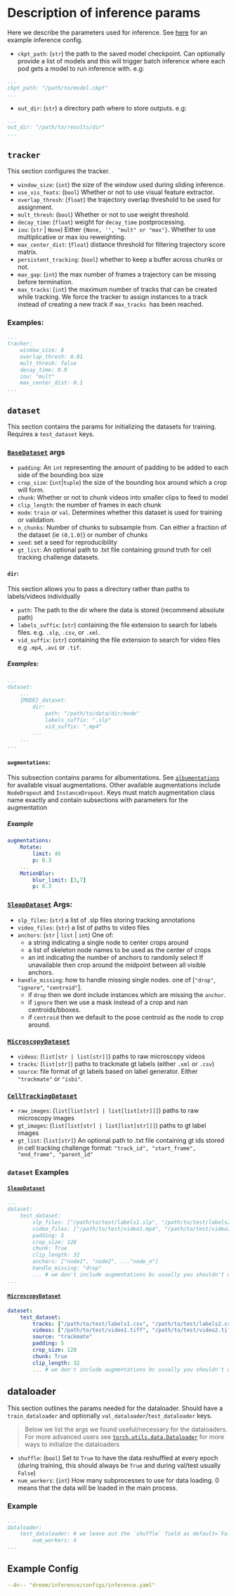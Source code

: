# Description of inference params

Here we describe the parameters used for inference. See [here](./inference.md#example-config) for an example inference config.

* `ckpt_path`: (`str`) the path to the saved model checkpoint. Can optionally provide a list of models and this will trigger batch inference where each pod gets a model to run inference with.
e.g:
```YAML
...
ckpt_path: "/path/to/model.ckpt"
...
```
* `out_dir`: (`str`) a directory path where to store outputs.
e.g:
```YAML
...
out_dir: "/path/to/results/dir"
...
```
## `tracker`

This section configures the tracker.

* `window_size`: (`int`) the size of the window used during sliding inference.
* `use_vis_feats`: (`bool`) Whether or not to use visual feature extractor.
* `overlap_thresh`: (`float`) the trajectory overlap threshold to be used for assignment.
* `mult_thresh`: (`bool`) Whether or not to use weight threshold.
* `decay_time`: (`float`) weight for `decay_time` postprocessing.
* `iou`: (`str` | `None`) Either `{None, '', "mult" or "max"}`. Whether to use multiplicative or max iou reweighting.
* `max_center_dist`: (`float`) distance threshold for filtering trajectory score matrix.
* `persistent_tracking`: (`bool`) whether to keep a buffer across chunks or not.
* `max_gap`: (`int`) the max number of frames a trajectory can be missing before termination.
* `max_tracks`: (`int`) the maximum number of tracks that can be created while tracking.
    We force the tracker to assign instances to a track instead of creating a new track if `max_tracks `has been reached.

### Examples:
```YAML
...
tracker:
    window_size: 8
    overlap_thresh: 0.01
    mult_thresh: false
    decay_time: 0.9
    iou: "mult"
    max_center_dist: 0.1
...
```

## `dataset`
This section contains the params for initializing the datasets for training. Requires a `test_dataset` keys. 

### [`BaseDataset`](../reference/dreem/datasets/base_dataset.md) args

* `padding`: An `int` representing the amount of padding to be added to each side of the bounding box size
* `crop_size`: (`int`|`tuple`) the size of the bounding box around which a crop will form.
* `chunk`: Whether or not to chunk videos into smaller clips to feed to model
* `clip_length`: the number of frames in each chunk
* `mode`: `train` or `val`. Determines whether this dataset is used for training or validation.
* `n_chunks`: Number of chunks to subsample from. Can either a fraction of the dataset (ie `(0,1.0]`) or number of chunks
* `seed`: set a seed for reproducibility
* `gt_list`: An optional path to .txt file containing ground truth for cell tracking challenge datasets.

#### `dir`:
This section allows you to pass a directory rather than paths to labels/videos individually

* `path`: The path to the dir where the data is stored (recommend absolute path)
* `labels_suffix`: (`str`) containing the file extension to search for labels files. e.g. `.slp`, `.csv`, or `.xml`.
* `vid_suffix`: (`str`) containing the file extension to search for video files e.g `.mp4`, `.avi` or `.tif`.
##### Examples:
```YAML
...
dataset:
    ...
    {MODE}_dataset:
        dir:
            path: "/path/to/data/dir/mode"
            labels_suffix: ".slp"
            vid_suffix: ".mp4"
        ...
    ...
...
```
#### `augmentations`:

This subsection contains params for albumentations. See [`albumentations`](https://albumentations.ai) for available visual augmentations. Other available augmentations include `NodeDropout` and `InstanceDropout`. Keys must match augmentation class name exactly and contain subsections with parameters for the augmentation

##### Example
```YAML
augmentations: 
    Rotate:
        limit: 45
        p: 0.3
    ...
    MotionBlur:
        blur_limit: [3,7]
        p: 0.3
```
### [`SleapDataset`](../reference/dreem/datasets/sleap_dataset.md) Args:
* `slp_files`: (`str`) a list of .slp files storing tracking annotations
* `video_files`: (`str`) a list of paths to video files
* `anchors`: (`str` | `list` | `int`) One of:
    * a string indicating a single node to center crops around
    * a list of skeleton node names to be used as the center of crops
    * an int indicating the number of anchors to randomly select
    If unavailable then crop around the midpoint between all visible anchors.
* `handle_missing`: how to handle missing single nodes. one of [`"drop"`, `"ignore"`, `"centroid"`].
    * if `drop` then we dont include instances which are missing the `anchor`.
    * if `ignore` then we use a mask instead of a crop and nan centroids/bboxes.
    * if `centroid` then we default to the pose centroid as the node to crop around.
### [`MicroscopyDataset`](../reference/dreem/datasets/microscopy_dataset.md)
* `videos`: (`list[str | list[str]]`) paths to raw microscopy videos
* `tracks`: (`list[str]`) paths to trackmate gt labels (either `.xml` or `.csv`)
* `source`: file format of gt labels based on label generator. Either `"trackmate"` or `"isbi"`.
### [`CellTrackingDataset`](../reference/dreem/datasets/cell_tracking_dataset.md)
* `raw_images`: (`list[list[str] | list[list[str]]]`) paths to raw microscopy images
* `gt_images`: (`list[list[str] | list[list[str]]]`) paths to gt label images
* `gt_list`: (`list[str]`) An optional path to .txt file containing gt ids stored in cell
                tracking challenge format: `"track_id", "start_frame",
                "end_frame", "parent_id"`
### `dataset` Examples
#### [`SleapDataset`](../reference/dreem/datasets/sleap_dataset.md)
```YAML
...
dataset:
    test_dataset:
        slp_files: ["/path/to/test/labels1.slp", "/path/to/test/labels2.slp", ..., "/path/to/test/labelsN.slp"]
        video_files: ["/path/to/test/video1.mp4", "/path/to/test/video2.mp4", ..., "/path/to/test/videoN.mp4"]
        padding: 5
        crop_size: 128 
        chunk: True
        clip_length: 32
        anchors: ["node1", "node2", ..."node_n"]
        handle_missing: "drop"
        ... # we don't include augmentations bc usually you shouldn't use augmentations during val/test
...
```
#### [`MicroscopyDataset`](../reference/dreem/datasets/microscopy_dataset.md)
```YAML
dataset:
    test_dataset:
        tracks: ["/path/to/test/labels1.csv", "/path/to/test/labels2.csv", ..., "/path/to/test/labelsN.csv"]
        videos: ["/path/to/test/video1.tiff", "/path/to/test/video2.tiff", ..., "/path/to/test/videoN.tiff"]
        source: "trackmate"
        padding: 5
        crop_size: 128 
        chunk: True
        clip_length: 32
        ... # we don't include augmentations bc usually you shouldn't use augmentations during val/test
```

## dataloader
This section outlines the params needed for the dataloader. Should have a `train_dataloader` and optionally `val_dataloader`/`test_dataloader` keys. 
> Below we list the args we found useful/necessary for the dataloaders. For more advanced users see [`torch.utils.data.Dataloader`](https://pytorch.org/docs/stable/data.html#torch.utils.data.DataLoader) for more ways to initialize the dataloaders

* `shuffle`: (`bool`) Set to `True` to have the data reshuffled at every epoch (during training, this should always be `True` and during val/test usually `False`) 
* `num_workers`: (`int`) How many subprocesses to use for data loading. 0 means that the data will be loaded in the main process.

### Example
```YAML
...
dataloader:
    test_dataloader: # we leave out the `shuffle` field as default=`False` which is what we want
        num_workers: 4
...
```

## Example Config

```YAML
--8<-- "dreem/inference/configs/inference.yaml"
```